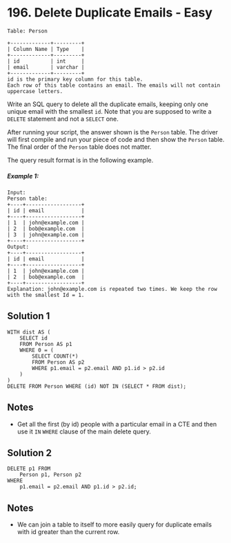 # 196. Delete Duplicate Emails - Easy

```
Table: Person

+-------------+---------+
| Column Name | Type    |
+-------------+---------+
| id          | int     |
| email       | varchar |
+-------------+---------+
id is the primary key column for this table.
Each row of this table contains an email. The emails will not contain uppercase letters.
```

Write an SQL query to delete all the duplicate emails, keeping only one unique email with the smallest `id`. Note that you are supposed to write a `DELETE` statement and not a `SELECT` one.

After running your script, the answer shown is the `Person` table. The driver will first compile and run your piece of code and then show the `Person` table. The final order of the `Person` table does not matter.

The query result format is in the following example.

##### Example 1:

```
Input: 
Person table:
+----+------------------+
| id | email            |
+----+------------------+
| 1  | john@example.com |
| 2  | bob@example.com  |
| 3  | john@example.com |
+----+------------------+
Output: 
+----+------------------+
| id | email            |
+----+------------------+
| 1  | john@example.com |
| 2  | bob@example.com  |
+----+------------------+
Explanation: john@example.com is repeated two times. We keep the row with the smallest Id = 1.
```

## Solution 1

```
WITH dist AS (
    SELECT id 
    FROM Person AS p1
    WHERE 0 = (
        SELECT COUNT(*) 
        FROM Person AS p2
        WHERE p1.email = p2.email AND p1.id > p2.id
    )
)
DELETE FROM Person WHERE (id) NOT IN (SELECT * FROM dist);
```

## Notes
- Get all the first (by id) people with a particular email in a CTE and then use it `IN` `WHERE` clause of the main delete query.

## Solution 2

```
DELETE p1 FROM 
    Person p1, Person p2
WHERE
    p1.email = p2.email AND p1.id > p2.id;
```

## Notes
- We can join a table to itself to more easily query for duplicate emails with id greater than the current row.